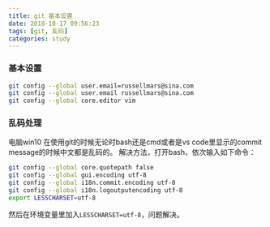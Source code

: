 ```yaml
---
title: git 基本设置
date: 2018-10-17 09:56:23
tags: [git, 乱码]
categories: study
---
```

### 基本设置
``` sh
git config --global user.email=russellmars@sina.com
git config --global user.email russellmars@sina.com
git config --global core.editor vim
``` 
### 乱码处理
电脑win10 在使用git的时候无论时bash还是cmd或者是vs code里显示的commit message的时候中文都是乱码的。
解决方法，打开bash，依次输入如下命令：
``` bash
git config --global core.quotepath false 
git config --global gui.encoding utf-8
git config --global i18n.commit.encoding utf-8 
git config --global i18n.logoutputencoding utf-8 
export LESSCHARSET=utf-8
```

然后在环境变量里加入`LESSCHARSET=utf-8`，问题解决。
